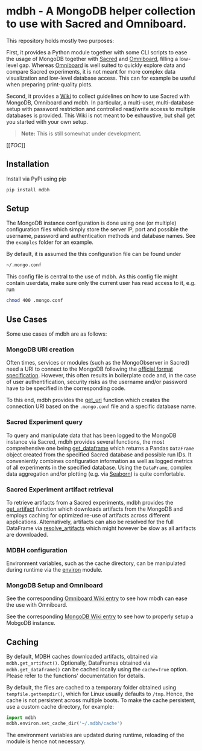 # mdbh - A MongoDB helper collection to use with Sacred and Omniboard.

This repository holds mostly two purposes: 

First, it provides a Python module together with some CLI scripts to ease the 
usage of MongoDB together with [Sacred](https://github.com/IDSIA/sacred)
and [Omniboard](https://github.com/vivekratnavel/omniboard), 
filling a low-level gap. 
Whereas [Omniboard](https://github.com/vivekratnavel/omniboard) is well suited 
to  quickly explore data and compare Sacred experiments, it is not meant for
more complex data visualization and low-level database access.
This can for example be useful when preparing print-quality plots.

Second, it provides a [Wiki](https://gitlab.com/MaxSchambach/mdbh/-/wikis/home)
to collect guidelines on how to use Sacred with MongoDB, Omniboard and mdbh.
In particular, a multi-user, multi-database setup with password restriction and controlled
read/write access to multiple databases is provided. This Wiki is not meant
to be exhaustive, but shall get you started with your own setup.

>**Note:** This is still somewhat under development.


[[_TOC_]]


## Installation

Install via PyPi using pip 
```bash
pip install mdbh
```

## Setup
The MongoDB instance configuration is done using one (or multiple) configuration
files which simply store the server IP, port and possible the username, password
and authentication methods and database names. 
See the `examples` folder for an example.

By default, it is assumed the this configuration
file can be found under
```bash 
~/.mongo.conf
```

This config file is central to the use of mdbh. As this config file might
contain userdata, make sure only the current user has read access to it,
e.g. run
```bash 
chmod 400 .mongo.conf
```

## Use Cases
Some use cases of mdbh are as follows:


### MongoDB URI creation
Often times, services or modules (such as the MongoObserver in Sacred)
need a URI to connect to the MongoDB following the 
[official format specification](https://docs.mongodb.com/manual/reference/connection-string/).
However, this often results in boilerplate code and, in the case of
user authentification, security risks as the username and/or password have
to be specified in the corresponding code.

To this end, mdbh provides the [get_uri](https://gitlab.com/MaxSchambach/mdbh/-/blob/master/mdbh/core.py#L35) 
function which creates the connection URI based on the `.mongo.conf` file
and a specific database name.

### Sacred Experiment query
To query and manipulate data that has been logged to the MongoDB instance
via Sacred, mdbh provides several functions, the most comprehensive one being
[get_dataframe](https://gitlab.com/MaxSchambach/mdbh/-/blob/master/mdbh/core.py#L313)
which returns a Pandas `DataFrame` object created from the specified 
Sacred database and possible run IDs. It conveniently combines configuration information
as well as logged metrics of all experiments in the specified database.
Using the `DataFrame`, complex data aggregation and/or plotting
(e.g. via [Seaborn](https://seaborn.pydata.org/)) is quite comfortable.

### Sacred Experiment artifact retrieval
To retrieve artifacts from a Sacred experiments, mdbh provides the
[get_artifact](https://gitlab.com/MaxSchambach/mdbh/-/blob/master/mdbh/core.py#L384)
function which downloads artifacts from the MongoDB and employs caching
for optimized re-use of artifacts across different applications.
Alternatively, artifacts can also be resolved for the full DataFrame 
via [resolve_artifacts](https://gitlab.com/MaxSchambach/mdbh/-/blob/master/mdbh/core.py#L361) 
which might however be slow as all artifacts are downloaded.

### MDBH configuration
Environment variables, such as the cache directory, can be manipulated during
runtime via the [environ](https://gitlab.com/MaxSchambach/mdbh/-/blob/master/mdbh/environ.py)
module.

### MongoDB Setup and Omniboard
See the corresponding 
[Omniboard Wiki entry](https://gitlab.com/MaxSchambach/mdbh/-/wikis/omniboard-setup) 
to see how mbdh can ease the use with Omniboard.

See the corresponding 
[MongoDB Wiki entry](https://gitlab.com/MaxSchambach/mdbh/-/wikis/mongodb-setup) 
to see how to properly setup a MobgoDB instance.

## Caching
By default, MDBH caches downloaded artifacts, obtained via `mdbh.get_artifact()`.
Optionally, DataFrames obtained via `mdbh.get_dataframe()` can be cached
locally using the `cache=True` option. Please refer to the functions'
documentation for details.

By default, the files are cached to a temporary folder obtained using
`tempfile.gettempdir()`, which for Linux usually defaults to `/tmp`. Hence,
the cache is not persistent across multiple boots. To make the cache persistent,
use a custom cache directory, for example:

```python
import mdbh
mdbh.environ.set_cache_dir('~/.mdbh/cache')

```

The environment variables are updated during runtime, reloading of the module
is hence not necessary.
